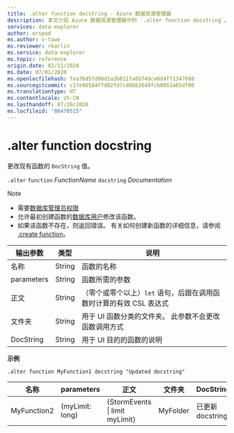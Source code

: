 ```yaml
---
title: .alter function docstring - Azure 数据资源管理器
description: 本文介绍 Azure 数据资源管理器中的 `.alter function docstring`。
services: data-explorer
author: orspod
ms.author: v-tawe
ms.reviewer: rkarlin
ms.service: data-explorer
ms.topic: reference
origin.date: 02/11/2020
ms.date: 07/01/2020
ms.openlocfilehash: fea76d57d98d1a3b011fa6b749ce6d4ff1347688
ms.sourcegitcommit: c17e965d4ffd82fd7cd86b2648fcb0053a65df00
ms.translationtype: HT
ms.contentlocale: zh-CN
ms.lasthandoff: 07/20/2020
ms.locfileid: "86470515"
---
```

# <a name="alter-function-docstring"></a>.alter function docstring

更改现有函数的 `DocString` 值。

`.alter` `function` *FunctionName* `docstring` *Documentation*

> [!NOTE]
> * 需要[数据库管理员权限](../management/access-control/role-based-authorization.md)
> * 允许最初创建函数的[数据库用户](../management/access-control/role-based-authorization.md)修改该函数。
> * 如果该函数不存在，则返回错误。 有关如何创建新函数的详细信息，请参阅 [.create function](create-function.md)。

|输出参数 |类型 |说明
|---|---|--- 
|名称  |String |函数的名称
|parameters  |String |函数所需的参数
|正文  |String |（零个或零个以上）`let` 语句，后跟在调用函数时计算的有效 CSL 表达式
|文件夹|String|用于 UI 函数分类的文件夹。 此参数不会更改函数调用方式
|DocString|String|用于 UI 目的的函数的说明

**示例** 

```kusto
.alter function MyFunction1 docstring "Updated docstring"
```
    
|名称 |parameters |正文|文件夹|DocString
|---|---|---|---|---
|MyFunction2 |(myLimit: long)| {StormEvents &#124; limit myLimit}|MyFolder|已更新 docstring|
